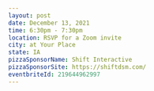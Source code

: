 ```yaml
---
layout: post
date: December 13, 2021
time: 6:30pm - 7:30pm
location: RSVP for a Zoom invite
city: at Your Place
state: IA
pizzaSponsorName: Shift Interactive
pizzaSponsorSite: https://shiftdsm.com/
eventbriteId: 219644962997
---
```



